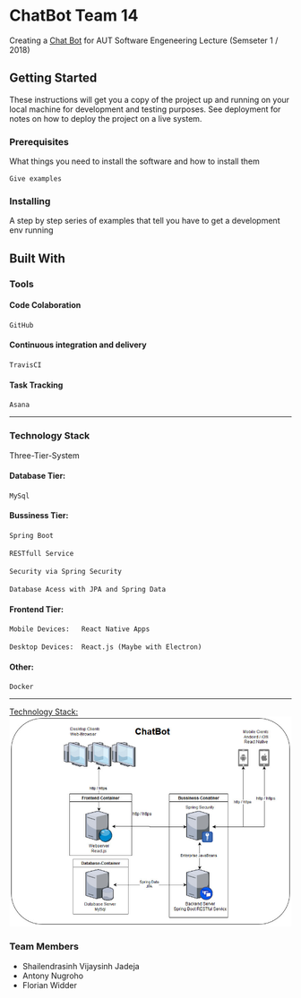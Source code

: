 # ChatBot Team 14

Creating a [Chat Bot](https://raw.githubusercontent.com/Assignment-1B-Team-14/ChatBot/master/docs/Assigment1B.pdf) for AUT Software Engeneering Lecture (Semseter 1 / 2018)

## Getting Started

These instructions will get you a copy of the project up and running on your local machine for development and testing purposes. See deployment for notes on how to deploy the project on a live system.

### Prerequisites

What things you need to install the software and how to install them

```
Give examples
```

### Installing

A step by step series of examples that tell you have to get a development env running

## Built With

### Tools

#### Code Colaboration

```
GitHub
```

#### Continuous integration and delivery

```
TravisCI
```

#### Task Tracking

```
Asana
```

___

### Technology Stack

Three-Tier-System

#### Database Tier:

```
MySql
```

#### Bussiness Tier:

```
Spring Boot

RESTfull Service

Security via Spring Security

Database Acess with JPA and Spring Data
```

#### Frontend Tier:

```
Mobile Devices:   React Native Apps

Desktop Devices:  React.js (Maybe with Electron)
```

#### Other:

```
Docker
```

___

[Technology Stack:](https://github.com/Assignment-1B-Team-14/ChatBot/blob/master/docs/TechnologyStack.jpg)
![Technology Stack](https://raw.githubusercontent.com/Assignment-1B-Team-14/ChatBot/master/docs/TechnologyStack.jpg)

### Team Members

- Shailendrasinh Vijaysinh Jadeja
- Antony Nugroho
- Florian Widder
